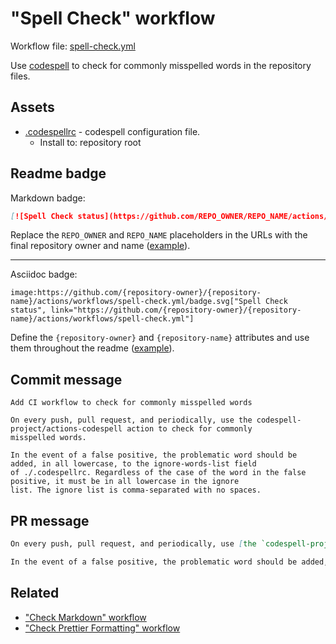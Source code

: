 # "Spell Check" workflow

Workflow file: [spell-check.yml](spell-check.yml)

Use [codespell](https://github.com/codespell-project/codespell) to check for commonly misspelled words in the repository files.

## Assets

- [.codespellrc](assets/spell-check/.codespellrc) - codespell configuration file.
  - Install to: repository root

## Readme badge

Markdown badge:

```markdown
[![Spell Check status](https://github.com/REPO_OWNER/REPO_NAME/actions/workflows/spell-check.yml/badge.svg)](https://github.com/REPO_OWNER/REPO_NAME/actions/workflows/spell-check.yml)
```

Replace the `REPO_OWNER` and `REPO_NAME` placeholders in the URLs with the final repository owner and name ([example](https://raw.githubusercontent.com/arduino-libraries/ArduinoIoTCloud/master/README.md)).

---

Asciidoc badge:

```adoc
image:https://github.com/{repository-owner}/{repository-name}/actions/workflows/spell-check.yml/badge.svg["Spell Check status", link="https://github.com/{repository-owner}/{repository-name}/actions/workflows/spell-check.yml"]
```

Define the `{repository-owner}` and `{repository-name}` attributes and use them throughout the readme ([example](https://raw.githubusercontent.com/arduino-libraries/WiFiNINA/master/README.adoc)).

## Commit message

```
Add CI workflow to check for commonly misspelled words

On every push, pull request, and periodically, use the codespell-project/actions-codespell action to check for commonly
misspelled words.

In the event of a false positive, the problematic word should be added, in all lowercase, to the ignore-words-list field
of ./.codespellrc. Regardless of the case of the word in the false positive, it must be in all lowercase in the ignore
list. The ignore list is comma-separated with no spaces.
```

## PR message

```markdown
On every push, pull request, and periodically, use [the `codespell-project/actions-codespell` action](https://github.com/codespell-project/actions-codespell) to check for commonly misspelled words.

In the event of a false positive, the problematic word should be added, in all lowercase, to the `ignore-words-list` field of `./.codespellrc`. Regardless of the case of the word in the false positive, it must be in all lowercase in the ignore list. The ignore list is comma-separated with no spaces.
```

## Related

- ["Check Markdown" workflow](check-markdown.md)
- ["Check Prettier Formatting" workflow](check-prettier-formatting.md)
